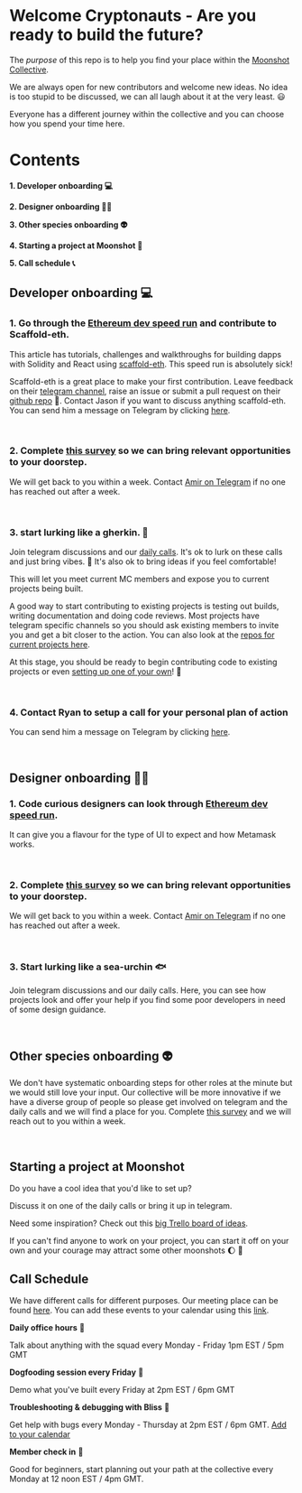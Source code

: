 # **Welcome Cryptonauts - Are you ready to build the future?**


The *purpose* of this repo is to help you find your place within the [Moonshot Collective](https://moonshotcollective.space).

We are always open for new contributors and welcome new ideas. No idea is too stupid to be discussed, we can all laugh about it at the very least. :smiley: 

Everyone has a different journey within the collective and you can choose how you spend your time here. 


# Contents
**1. Developer onboarding :computer:**

**2. Designer onboarding :artist:**

**3. Other species onboarding 👽**

**4. Starting a project at Moonshot :rocket:**

**5. Call schedule 📞**

## Developer onboarding :computer: 

### 1. Go through the [Ethereum dev speed run](https://medium.com/@austin_48503/%EF%B8%8Fethereum-dev-speed-run-bd72bcba6a4c) and contribute to Scaffold-eth.

This article has tutorials, challenges and walkthroughs for building dapps with Solidity and React using [scaffold-eth](https://github.com/scaffold-eth/scaffold-eth). This speed run is absolutely sick!

Scaffold-eth is a great place to make your first contribution. Leave feedback on their [telegram channel](https://t.me/joinchat/KByvmRe5wkR-8F_zz6AjpA), raise an issue or submit a pull request on their [github repo](https://github.com/scaffold-eth/scaffold-eth) :cake:. Contact Jason if you want to discuss anything scaffold-eth. You can send him a message on Telegram by clicking [here](https://t.me/jaxcoder).

&nbsp;
&nbsp;

### 2. Complete [this survey](https://docs.google.com/forms/d/1izilMBRoE3krtTPmHR9Tbw1ScvX6gSYBFltCGp7gv6A/edit) so we can bring relevant opportunities to your doorstep.

We will get back to you within a week. Contact [Amir on Telegram](https://t.me/Amirjab21) if no one has reached out after a week.

&nbsp;
&nbsp;

### 3. start lurking like a gherkin. :cucumber:

Join telegram discussions and our [daily calls](#call-schedule). It's ok to lurk on these calls and just bring vibes. :call_me_hand:   It's also ok to bring ideas if you feel comfortable!

This will let you meet current MC members and expose you to current projects being built.

A good way to start contributing to existing projects is testing out builds, writing documentation and doing code reviews. Most projects have telegram specific channels so you should ask existing members to invite you and get a bit closer to the action. You can also look at the [repos for current projects here](https://github.com/orgs/moonshotcollective/repositories).


At this stage, you should be ready to begin contributing code to existing projects or even [setting up one of your own](#starting-a-project-at-moonshot)! :rainbow: 

&nbsp;
&nbsp;
### 4. Contact Ryan to setup a call for your personal plan of action

You can send him a message on Telegram by clicking [here](https://t.me/moonshotcoordinator).

&nbsp;
&nbsp;
&nbsp;


## Designer onboarding :artist: 

### 1. Code curious designers can look through [Ethereum dev speed run](https://medium.com/@austin_48503/%EF%B8%8Fethereum-dev-speed-run-bd72bcba6a4c).

It can give you a flavour for the type of UI to expect and how Metamask works.

&nbsp;
### 2. Complete [this survey](https://docs.google.com/forms/d/1izilMBRoE3krtTPmHR9Tbw1ScvX6gSYBFltCGp7gv6A/edit) so we can bring relevant opportunities to your doorstep.

We will get back to you within a week. Contact [Amir on Telegram](https://t.me/Amirjab21) if no one has reached out after a week.

&nbsp;

### 3. Start lurking like a sea-urchin :fish:

Join telegram discussions and our daily calls. Here, you can see how projects look and offer your help if you find some poor developers in need of some design guidance.

&nbsp;
&nbsp;

## Other species onboarding 👽

We don't have systematic onboarding steps for other roles at the minute but we would still love your input. Our collective will be more innovative if we have a diverse group of people so please get involved on telegram and the daily calls and we will find a place for you. Complete [this survey](https://docs.google.com/forms/d/1izilMBRoE3krtTPmHR9Tbw1ScvX6gSYBFltCGp7gv6A/edit) and we will reach out to you within a week.

&nbsp;

## Starting a project at Moonshot


Do you have a cool idea that you'd like to set up?

Discuss it on one of the daily calls or bring it up in telegram.

Need some inspiration? Check out this [big Trello board of ideas](https://trello.com/b/qDaciNgF/moonshot-collective).

If you can't find anyone to work on your project, you can start it off on your own and your courage may attract some other moonshots :moon: :rocket:


## Call Schedule



We have different calls for different purposes. Our meeting place can be found [here](https://meet.jit.si/moonshotcollective). You can add these events to your calendar using this [link](https://www.addevent.com/calendar/MZ359083).

**Daily office hours** 🧙

Talk about anything with the squad every Monday - Friday 1pm EST / 5pm GMT

**Dogfooding session every Friday** :dog:

Demo what you've built every Friday at 2pm EST / 6pm GMT

**Troubleshooting & debugging with Bliss** :bug:

Get help with bugs every Monday - Thursday at 2pm EST / 6pm GMT. [Add to your calendar](https://www.addevent.com/event/cY8327124)

**Member check in** :bug:

Good for beginners, start planning out your path at the collective every Monday at 12 noon EST / 4pm GMT.

